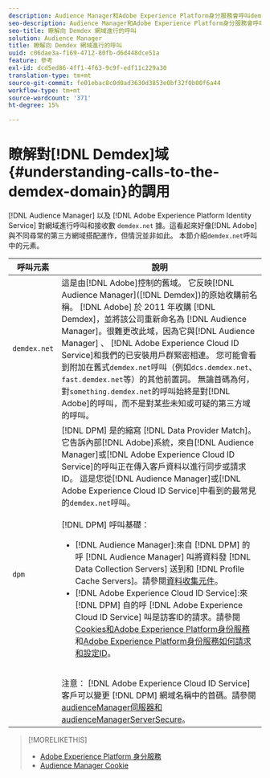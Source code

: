 ```yaml
---
description: Audience Manager和Adobe Experience Platform身分服務會呼叫demdex.net網域並從中接收資料。 這看起來似乎是Adobe在與一個不尋常的第三方領域合作，但事實並非如此。 本節說明demdex.net呼叫中的元素。
seo-description: Audience Manager和Adobe Experience Platform身分服務會呼叫demdex.net網域並從中接收資料。 這看起來似乎是Adobe在與一個不尋常的第三方領域合作，但事實並非如此。 本節說明demdex.net呼叫中的元素。
seo-title: 瞭解向 Demdex 網域進行的呼叫
solution: Audience Manager
title: 瞭解向 Demdex 網域進行的呼叫
uuid: c06dae3a-f169-4712-80fb-d6d448dce51a
feature: 參考
exl-id: dcd5ed86-4ff1-4f63-9c9f-edf11c229a30
translation-type: tm+mt
source-git-commit: fe01ebac8c0d0ad3630d3853e0bf32f0b00f6a44
workflow-type: tm+mt
source-wordcount: '371'
ht-degree: 15%

---
```


# 瞭解對[!DNL Demdex]域{#understanding-calls-to-the-demdex-domain}的調用

[!DNL Audience Manager] 以及 [!DNL Adobe Experience Platform Identity Service] 對網域進行呼叫和接收數 `demdex.net` 據。這看起來好像[!DNL Adobe]與不同尋常的第三方網域搭配運作，但情況並非如此。 本節介紹`demdex.net`呼叫中的元素。

| 呼叫元素 | 說明 |
|---|---|
| `demdex.net` | 這是由[!DNL Adobe]控制的舊域。 它反映[!DNL Audience Manager]([!DNL Demdex])的原始收購前名稱。 [!DNL Adobe] 於 2011 年收購 [!DNL Demdex]，並將該公司重新命名為 [!DNL Audience Manager]。很難更改此域，因為它與[!DNL Audience Manager] 、 [!DNL Adobe Experience Cloud ID Service]和我們的已安裝用戶群緊密相連。 您可能會看到附加在舊式`demdex.net`呼叫（例如`dcs.demdex.net`、`fast.demdex.net`等）的其他前置詞。 無論首碼為何，對`something.demdex.net`的呼叫始終是對[!DNL Adobe]的呼叫，而不是對某些未知或可疑的第三方域的呼叫。 |
| `dpm` | [!DNL DPM] 是的縮寫 [!DNL Data Provider Match]。它告訴內部[!DNL Adobe]系統，來自[!DNL Audience Manager]或[!DNL Adobe Experience Cloud ID Service]的呼叫正在傳入客戶資料以進行同步或請求ID。 這是您從[!DNL Audience Manager]或[!DNL Adobe Experience Cloud ID Service]中看到的最常見的`demdex.net`呼叫。 <br><br>[!DNL DPM] 呼叫基礎： <ul><li>[!DNL Audience Manager]:來自 [!DNL DPM] 的呼 [!DNL Audience Manager] 叫將資料發 [!DNL Data Collection Servers] 送到和 [!DNL Profile Cache Servers]。請參閱[資料收集元件](../reference/system-components/components-data-collection.md)。</li><li>[!DNL Adobe Experience Cloud ID Service]:來 [!DNL DPM] 自的呼 [!DNL Adobe Experience Cloud ID Service] 叫是訪客ID的請求。請參閱[Cookies和Adobe Experience Platform身份服務](https://docs.adobe.com/content/help/zh-Hant/id-service/using/intro/cookies.html)和[Adobe Experience Platform身份服務如何請求和設定ID](https://docs.adobe.com/content/help/en/id-service/using/intro/id-request.html)。</li></ul><br>注意： [!DNL Adobe Experience Cloud ID Service] 客戶可以變更 [!DNL DPM] 網域名稱中的首碼。請參閱[audienceManager伺服器和audienceManagerServerSecure](https://docs.adobe.com/content/help/en/id-service/using/id-service-api/configurations/subdomain-config.html)。 |

>[!MORELIKETHIS]
>
>* [Adobe Experience Platform 身分服務](https://docs.adobe.com/content/help/en/id-service/using/home.html)
>* [Audience Manager Cookie](https://docs.adobe.com/content/help/zh-Hant/core-services/interface/ec-cookies/cookies-am.translate.html)

